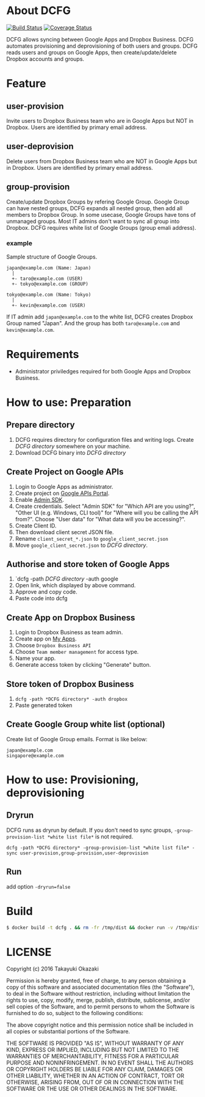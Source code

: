 # About DCFG

[![Build Status](https://travis-ci.org/watermint/dcfg.svg?branch=master)](https://travis-ci.org/watermint/dcfg)
[![Coverage Status](https://coveralls.io/repos/github/watermint/dcfg/badge.svg?branch=master)](https://coveralls.io/github/watermint/dcfg?branch=master)

DCFG allows syncing between Google Apps and Dropbox Business. DCFG automates provisioning and deprovisioning of both users and groups. DCFG reads users and groups on Google Apps, then create/update/delete Dropbox accounts and groups.

# Feature

## user-provision

Invite users to Dropbox Business team who are in Google Apps but NOT in Dropbox. Users are identified by primary email address.

## user-deprovision

Delete users from Dropbox Business team who are NOT in Google Apps but in Dropbox. Users are identified by primary email address.

## group-provision

Create/update Dropbox Groups by refering Google Group. Google Group can have nested groups, DCFG expands all nested group, then add all members to Dropbox Group.
In some usecase, Google Groups have tons of unmanaged groups. Most IT admins don't want to sync all group into Dropbox. DCFG requires white list of Google Groups (group emali address).

### example

Sample structure of Google Groups.
```
japan@example.com (Name: Japan)
  |
  +- taro@example.com (USER)
  +- tokyo@example.com (GROUP)
  
tokyo@example.com (Name: Tokyo)
  |
  +- kevin@example.com (USER)
```

If IT admin add `japan@example.com` to the white list, DCFG creates Dropbox Group named "Japan". And the group has both `taro@example.com` and `kevin@example.com`.

# Requirements

* Administrator priviledges required for both Google Apps and Dropbox Business.

# How to use: Preparation

## Prepare directory

1. DCFG requires directory for configuration files and writing logs. Create *DCFG directory* somewhere on your machine.
2. Download DCFG binary into *DCFG directory*

## Create Project on Google APIs

1. Login to Google Apps as administrator.
2. Create project on [Google APIs Portal](https://console.developers.google.com/iam-admin/projects).
3. Enable [Admin SDK](https://console.developers.google.com/apis/api/admin/overview).
4. Create credentials. Select "Admin SDK" for "Which API are you using?", "Other UI (e.g. Windows, CLI tool)" for "Where will you be calling the API from?". Choose "User data" for "What data will you be accessing?".
5. Create Client ID.
6. Then download client secret JSON file.
7. Rename `client_secret_*.json` to `google_client_secret.json`
8. Move `google_client_secret.json` to *DCFG directory*.

## Authorise and store token of Google Apps

1. `dcfg -path *DCFG directory* -auth google 
2. Open link, which displayed by above command.
3. Approve and copy code.
4. Paste code into dcfg

## Create App on Dropbox Business

1. Login to Dropbox Business as team admin.
2. Create app on [My Apps](https://www.dropbox.com/developers/apps).
3. Choose `Dropbox Business API`
4. Choose `Team member management` for access type.
5. Name your app.
6. Generate access token by clicking "Generate" button.

## Store token of Dropbox Business

1. `dcfg -path *DCFG directory* -auth dropbox`
2. Paste generated token

## Create Google Group white list (optional)

Create list of Google Group emails. Format is like below:

```
japan@example.com
singapore@example.com
```

# How to use: Provisioning, deprovisioning

## Dryrun

DCFG runs as dryrun by default. If you don't need to sync groups, `-group-provision-list *white list file*` is not required.

```
dcfg -path *DCFG directory* -group-provision-list *white list file* -sync user-provision,group-provision,user-deprovision
```

## Run

add option `-dryrun=false`

# Build

```bash
$ docker build -t dcfg . && rm -fr /tmp/dist && docker run -v /tmp/dist:/dist:rw --rm dcfg
```

# LICENSE

Copyright (c) 2016 Takayuki Okazaki

Permission is hereby granted, free of charge, to any person obtaining
a copy of this software and associated documentation files (the
"Software"), to deal in the Software without restriction, including
without limitation the rights to use, copy, modify, merge, publish,
distribute, sublicense, and/or sell copies of the Software, and to
permit persons to whom the Software is furnished to do so, subject to
the following conditions:

The above copyright notice and this permission notice shall be
included in all copies or substantial portions of the Software.

THE SOFTWARE IS PROVIDED "AS IS", WITHOUT WARRANTY OF ANY KIND,
EXPRESS OR IMPLIED, INCLUDING BUT NOT LIMITED TO THE WARRANTIES OF
MERCHANTABILITY, FITNESS FOR A PARTICULAR PURPOSE AND
NONINFRINGEMENT. IN NO EVENT SHALL THE AUTHORS OR COPYRIGHT HOLDERS BE
LIABLE FOR ANY CLAIM, DAMAGES OR OTHER LIABILITY, WHETHER IN AN ACTION
OF CONTRACT, TORT OR OTHERWISE, ARISING FROM, OUT OF OR IN CONNECTION
WITH THE SOFTWARE OR THE USE OR OTHER DEALINGS IN THE SOFTWARE.
